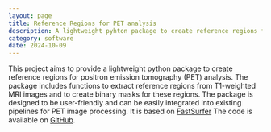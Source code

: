 ```yaml
---
layout: page
title: Reference Regions for PET analysis
description: A lightweight pyhton package to create reference regions for positron emission tomography (PET) analysis 
category: software
date: 2024-10-09
---
```

This project aims to provide a lightweight python package to create reference regions for positron emission tomography (PET) analysis. The package includes functions to extract reference regions from T1-weighted MRI images and to create binary masks for these regions. The package is designed to be user-friendly and can be easily integrated into existing pipelines for PET image processing. It is based on [FastSurfer](https://github.com/Deep-MI/FastSurfer) The code is available on [GitHub](https://github.com/RDoerfel/pet_reference_regions).